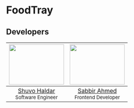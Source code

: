 # FoodTray

<!-- 
## Developers

| ![Shuvo Haldar](https://avatars.githubusercontent.com/u/86658217?v=4&s=150)|
|:---------------------:|
|  [Shuvo Haldar](https://github.com/shuvo-h) <br><small>Fullstack developer</small>  |
 -->


<!-- See also the list of [contributors](https://github.com/LucasBassetti/react-simple-chatbot/contributors) who participated in this project. -->


## Developers

| <img src="https://avatars.githubusercontent.com/u/86658217?v=4&s=150" width="150" height="110"> | <img src="https://avatars.githubusercontent.com/u/86369711?v=4" width="150" height="110"> | 
|:--------------------:|:------------------:|
| [Shuvo Haldar](https://github.com/shuvo-h) <br><small>Software Engineer</small>| [Sabbir Ahmed](https://github.com/developer2) <br><small>Frontend Developer</small>  |



